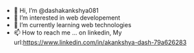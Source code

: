 - 👋 Hi, I’m @dashakankshya081
- 👀 I’m interested in web developement
- 🌱 I’m currently learning web technologies 
- 📫 How to reach me ... on linkedin, My url:https://www.linkedin.com/in/akankshya-dash-79a626283
<!---
dashakankshya081/dashakankshya081 is a ✨ special ✨ repository because its `README.md` (this file) appears on your GitHub profile.
You can click the Preview link to take a look at your changes.
--->
